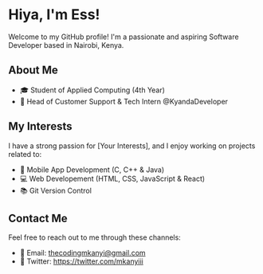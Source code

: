 # Hiya, I'm Ess!

Welcome to my GitHub profile! I'm a passionate and aspiring Software Developer based in Nairobi, Kenya.

## About Me

- 🎓 Student of Applied Computing (4th Year)
- 💼 Head of Customer Support & Tech Intern @KyandaDeveloper

## My Interests

I have a strong passion for [Your Interests], and I enjoy working on projects related to:

- 🚀 Mobile App Development (C, C++ & Java)
- 💻 Web Developement (HTML, CSS, JavaScript & React)
- 📚 Git Version Control

## Contact Me

Feel free to reach out to me through these channels:

- 📧 Email: thecodingmkanyi@gmail.com
- 💬 Twitter: https://twitter.com/mkanyiii


<!---
essmkanyi/essmkanyi is a ✨ special ✨ repository because its `README.md` (this file) appears on your GitHub profile.
You can click the Preview link to take a look at your changes.
--->
